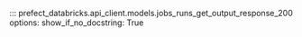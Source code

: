 ::: prefect_databricks.api_client.models.jobs_runs_get_output_response_200
    options:
      show_if_no_docstring: True